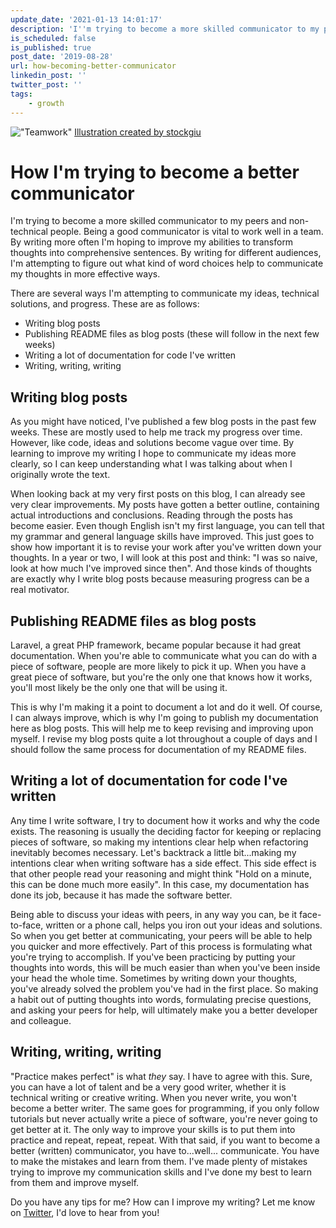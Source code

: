 ```yaml
---
update_date: '2021-01-13 14:01:17'
description: 'I''m trying to become a more skilled communicator to my peers and non-technical people. In this post, you''ll find out how I''m attempting to do this.'
is_scheduled: false
is_published: true
post_date: '2019-08-28'
url: how-becoming-better-communicator
linkedin_post: ''
twitter_post: ''
tags:
    - growth
---
```

!["Teamwork"](/images/articles/teamwork.jpg)
<span class="caption"><a class="link" style="border-bottom-width:0;" href="https://www.freepik.com/free-photos-vectors/business">Illustration created by stockgiu</a></span>
# How I'm trying to become a better communicator
I'm trying to become a more skilled communicator to my peers and non-technical people. Being a good communicator is vital to work well in a team. By writing more often I'm hoping to improve my abilities to transform thoughts into comprehensive sentences. By writing for different audiences, I'm attempting to figure out what kind of word choices help to communicate my thoughts in more effective ways.

There are several ways I'm attempting to communicate my ideas, technical solutions, and progress. These are as follows:

- Writing blog posts
- Publishing README files as blog posts (these will follow in the next few weeks)
- Writing a lot of documentation for code I've written
- Writing, writing, writing

## Writing blog posts
As you might have noticed, I've published a few blog posts in the past few weeks. These are mostly used to help me track my progress over time. However, like code, ideas and solutions become vague over time. By learning to improve my writing I hope to communicate my ideas more clearly, so I can keep understanding what I was talking about when I originally wrote the text.

When looking back at my very first posts on this blog, I can already see very clear improvements. My posts have gotten a better outline, containing actual introductions and conclusions. Reading through the posts has become easier. Even though English isn't my first language, you can tell that my grammar and general language skills have improved. This just goes to show how important it is to revise your work after you've written down your thoughts. In a year or two, I will look at this post and think: "I was so naive, look at how much I've improved since then". And those kinds of thoughts are exactly why I write blog posts because measuring progress can be a real motivator.

## Publishing README files as blog posts
Laravel, a great PHP framework, became popular because it had great documentation. When you're able to communicate what you can do with a piece of software, people are more likely to pick it up. When you have a great piece of software, but you're the only one that knows how it works, you'll most likely be the only one that will be using it. 

This is why I'm making it a point to document a lot and do it well. Of course, I can always improve, which is why I'm going to publish my documentation here as blog posts. This will help me to keep revising and improving upon myself. I revise my blog posts quite a lot throughout a couple of days and I should follow the same process for documentation of my README files.

## Writing a lot of documentation for code I've written
Any time I write software, I try to document how it works and why the code exists. The reasoning is usually the deciding factor for keeping or replacing pieces of software, so making my intentions clear help when refactoring inevitably becomes necessary. Let's backtrack a little bit...making my intentions clear when writing software has a side effect. This side effect is that other people read your reasoning and might think "Hold on a minute, this can be done much more easily". In this case, my documentation has done its job, because it has made the software better.

Being able to discuss your ideas with peers, in any way you can, be it face-to-face, written or a phone call, helps you iron out your ideas and solutions. So when you get better at communicating, your peers will be able to help you quicker and more effectively. Part of this process is formulating what you're trying to accomplish. If you've been practicing by putting your thoughts into words, this will be much easier than when you've been inside your head the whole time. Sometimes by writing down your thoughts, you've already solved the problem you've had in the first place. So making a habit out of putting thoughts into words, formulating precise questions, and asking your peers for help, will ultimately make you a better developer and colleague.

## Writing, writing, writing
"Practice makes perfect" is what *they* say. I have to agree with this. Sure, you can have a lot of talent and be a very good writer, whether it is technical writing or creative writing. When you never write, you won't become a better writer. The same goes for programming, if you only follow tutorials but never actually write a piece of software, you're never going to get better at it. The only way to improve your skills is to put them into practice and repeat, repeat, repeat. With that said, if you want to become a better (written) communicator, you have to...well... communicate. You have to make the mistakes and learn from them. I've made plenty of mistakes trying to improve my communication skills and I've done my best to learn from them and improve myself. 

Do you have any tips for me? How can I improve my writing? Let me know on [Twitter](https://twitter.com/RJElsinga), I'd love to hear from you!